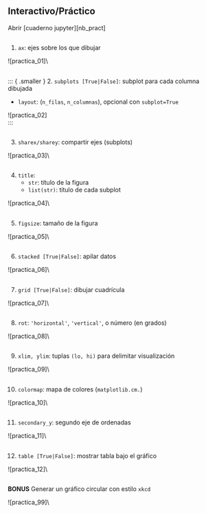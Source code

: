 ## Interactivo/Práctico
Abrir [cuaderno jupyter][nb_pract]

##
1. `ax`: ejes sobre los que dibujar

![practica_01]\

##
::: { .smaller }
2. `subplots [True|False]`: subplot para cada columna dibujada
   + `layout`: (`n_filas`, `n_columnas`), opcional con `subplot=True`

![practica_02]\
:::

##
3. `sharex/sharey`: compartir ejes (subplots)

![practica_03]\

##
4. `title`:
   - `str`: título de la figura
   - `list(str)`: título de cada subplot

![practica_04]\

##
5. `figsize`: tamaño de la figura

![practica_05]\

##
6. `stacked [True|False]`: apilar datos

![practica_06]\

##
7. `grid [True|False]`: dibujar cuadrícula

![practica_07]\

##
8. `rot`: `'horizontal'`, `'vertical'`, o número (en grados)

![practica_08]\

##  
9. `xlim, ylim`: tuplas `(lo, hi)` para delimitar visualización

![practica_09]\

##
10. `colormap`: mapa de colores (`matplotlib.cm.`)

![practica_10]\

##
11. `secondary_y`: segundo eje de ordenadas

![practica_11]\

##
12. `table [True|False]`: mostrar tabla bajo el gráfico

![practica_12]\

##
**BONUS**
Generar un gráfico circular con estilo `xkcd`

![practica_99]\


